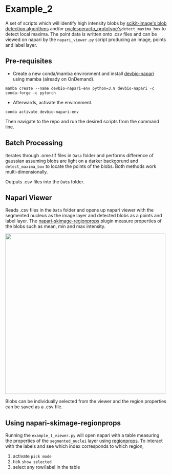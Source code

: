 # Example_2

A set of scripts which will identify high intensity blobs by [scikit-image's blob detection algorithms](https://scikit-image.org/docs/stable/auto_examples/features_detection/plot_blob.html) and/or [pyclesperacto_prototype's](https://github.com/clEsperanto/pyclesperanto_prototype/tree/master)`detect_maxima_box` to detect local maxima. The point data is written onto .csv files and can be viewed on napari by the `napari_viewer.py` script producing an image, points and label layer.

## Pre-requisites
- Create a new conda/mamba environment and install [devbio-napari](https://github.com/haesleinhuepf/devbio-napari#installation) using mamba (already on OnDemand).
```
mamba create --name devbio-napari-env python=3.9 devbio-napari -c conda-forge -c pytorch
```

- Afterwards, activate the environment.
```
conda activate devbio-napari-env
```

Then navigate to the repo and run the desired scripts from the command line.

## Batch Processing
Iterates through .ome.tif files in `Data` folder and performs difference of gaussian assuming blobs are light on a darker backgorund and `detect_maxima_box` to locate the points of the blobs. Both methods work multi-dimensionally. 

Outputs .csv files into the `Data` folder.

## Napari Viewer
Reads .csv files in the `Data` folder and opens up napari viewer with the segmented nucleus as the image layer and detected blobs as a points and label layer. The [napari-skimage-regionprops](https://github.com/haesleinhuepf/napari-skimage-regionprops/tree/master) plugin measure properties of the blobs such as mean, min and max intensity. 


<img src="./images/regionprops.png" width="500">

Blobs can be individually selected from the viewer and the region properties can be saved as a .csv file.

## Using napari-skimage-regionprops
Running the `example_1_viewer.py` will open napari with a table measuring the properties of the `segmented_nuclei` layer using [regionprops](https://github.com/haesleinhuepf/napari-skimage-regionprops/tree/master). To interact with the labels and see which index corresponds to which region, 
1. activate `pick mode`
2. tick `show selected`
3. select any row/label in the table


